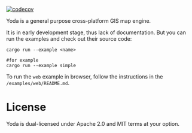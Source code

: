 [![codecov](https://codecov.io/gh/Everpoint/yoda/branch/main/graph/badge.svg?token=VYKFAFF6ET)](https://codecov.io/gh/Everpoint/yoda)

Yoda is a general purpose cross-platform GIS map engine.

It is in early development stage, thus lack of documentation. But you can run the
examples and check out their source code:

```shell
cargo run --example <name>

#for example
cargo run --example simple
```

To run the `web` example in browser, follow the instructions in the `/examples/web/README.md`.
# License

Yoda is dual-licensed under Apache 2.0 and MIT terms at your option.